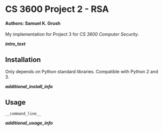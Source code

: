 # CS 3600 Project 2 - RSA 

#### Authors: Samuel K. Grush

My implementation for Project 3 for *CS 3600 Computer Security*. 

*__intro_text__*


## Installation

Only depends on Python standard libraries.
Compatible with Python 2 and 3.

*__additional_install_info__*


## Usage

```ShellSession
__command_line__
```

*__additional_usage_info__*
